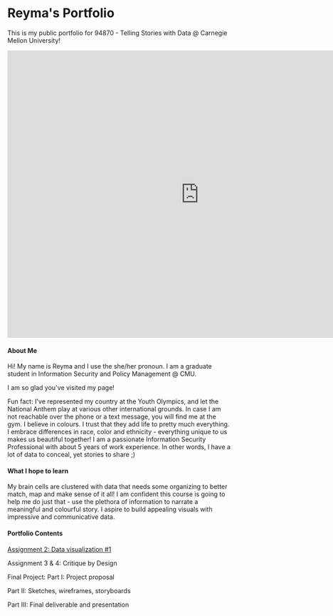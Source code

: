 # Reyma's Portfolio 
This is my public portfolio for 94870 - Telling Stories with Data @ Carnegie Mellon University!

<iframe src="https://data.oecd.org/chart/6vmI" width="860" height="645" style="border: 0" mozallowfullscreen="true" webkitallowfullscreen="true" allowfullscreen="true"><a href="https://data.oecd.org/chart/6vmI" target="_blank">OECD Chart: General government debt, Total, % of GDP, Annual, 2018</a></iframe>

#### __About Me__

Hi! My name is Reyma and I use the she/her pronoun. I am a graduate student in Information Security and Policy Management @ CMU. 

I am so glad you've visited my page!

Fun fact: I've represented my country at the Youth Olympics, and let the National Anthem play at various other international grounds. In case I am not reachable over the phone or a text message, you will find me at the gym. 
I believe in colours. I trust that they add life to pretty much everything. I embrace differences in race, color and ethnicity - everything unique to us makes us beautiful together!
I am a passionate Information Security Professional with about 5 years of work experience. In other words, I have a lot of data to conceal, yet stories to share ;)

#### __What I hope to learn__

My brain cells are clustered with data that needs some organizing to better match, map and make sense of it all! I am confident this course is going to help me do just that - use the plethora of information to narrate a meaningful and colourful story.
I aspire to build appealing visuals with impressive and communicative data.


#### __Portfolio Contents__

[Assignment 2: Data visualization #1](dataviz2.md)

Assignment 3 & 4: Critique by Design

Final Project: 
Part I: Project proposal

Part II: Sketches, wireframes, storyboards

Part III: Final deliverable and presentation
